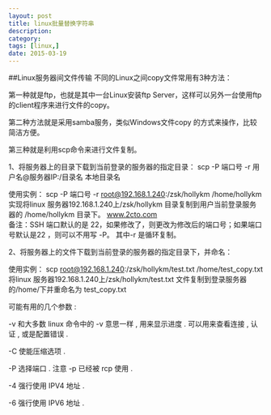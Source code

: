 ```yaml
---
layout: post
title: linux批量替换字符串
description: 
category: 
tags: [linux,]
date: 2015-03-19
---
```

##Linux服务器间文件传输
不同的Linux之间copy文件常用有3种方法：

第一种就是ftp，也就是其中一台Linux安装ftp Server，这样可以另外一台使用ftp的client程序来进行文件的copy。

第二种方法就是采用samba服务，类似Windows文件copy 的方式来操作，比较简洁方便。

第三种就是利用scp命令来进行文件复制。

1、将服务器上的目录下载到当前登录的服务器的指定目录：
scp -P 端口号 -r 用户名@服务器IP:/目录名 本地目录名

使用实例：
 scp -P 端口号 -r root@192.168.1.240:/zsk/hollykm /home/hollykm      
实现将linux 服务器192.168.1.240上/zsk/hollykm 目录复制到用户当前登录服务器的 /home/hollykm 目录下。  www.2cto.com  
备注：SSH 端口默认的是 22，如果修改了，则更改为修改后的端口号；如果端口号默认是22 ，则可以不用写 -P。
其中-r 是循环复制。
 
2、将服务器上的文件下载到当前登录的服务器的指定目录下，并命名：

使用实例：
 scp  root@192.168.1.240:/zsk/hollykm/test.txt  /home/test_copy.txt  
将linux 服务器192.168.1.240上/zsk/hollykm/test.txt 文件复制到登录服务器的/home/下并重命名为 test_copy.txt

可能有用的几个参数 :

-v 和大多数 linux 命令中的 -v 意思一样 , 用来显示进度 . 可以用来查看连接 , 认证 , 或是配置错误 .

-C 使能压缩选项 .

-P 选择端口 . 注意 -p 已经被 rcp 使用 .

-4 强行使用 IPV4 地址 .

-6 强行使用 IPV6 地址 .
